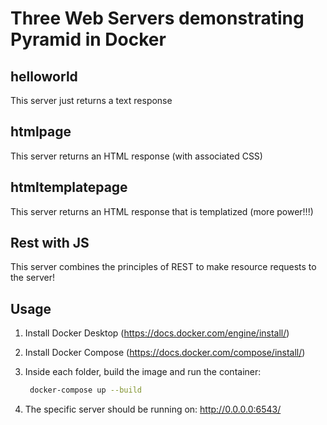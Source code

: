 # Three Web Servers demonstrating Pyramid in Docker

## helloworld

This server just returns a text response

## htmlpage

This server returns an HTML response (with associated CSS)

## htmltemplatepage

This server returns an HTML response that is templatized (more power!!!)

## Rest with JS

This server combines the principles of REST to make resource requests to the server!

## Usage

1. Install Docker Desktop (<https://docs.docker.com/engine/install/>)
2. Install Docker Compose (<https://docs.docker.com/compose/install/>)
3. Inside each folder, build the image and run the container:

   ```bash
    docker-compose up --build
   ```

4. The specific server should be running on: <http://0.0.0.0:6543/>
